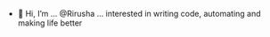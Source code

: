 - 👋 Hi, I’m ... @Rirusha ...
interested in writing code, automating and making life better

<!---
Rirusha/Rirusha is a ✨ special ✨ repository because its `README.md` (this file) appears on your GitHub profile.
You can click the Preview link to take a look at your changes.
--->
